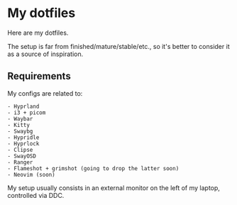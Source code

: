 # My dotfiles

Here are my dotfiles.

The setup is far from finished/mature/stable/etc., so it's better to consider it as
a source of inspiration.

## Requirements

My configs are related to:
```
- Hyprland
- i3 + picom
- Waybar
- Kitty
- Swaybg
- Hypridle
- Hyprlock
- Clipse
- SwayOSD
- Ranger
- Flameshot + grimshot (going to drop the latter soon)
- Neovim (soon)
```
My setup usually consists in an external monitor on the left of my laptop, controlled
via DDC.
